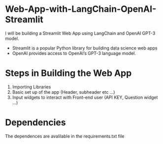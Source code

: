 # Web-App-with-LangChain-OpenAI-Streamlit
I will be building a Streamlit Web App using LangChain and OpenAI GPT-3 model.

* Streamlit is a popular Python library for building data science web apps
* OpenAI provides access to OpenAI’s GPT-3 language model.
# Steps in Building the Web App

1. Importing Libraries
2. Basic set up of the app (Header, subheader etc …)
3. Input widgets to interact with Front-end user (API KEY, Question widget …)

# Dependencies
The dependences are avalilable in the requirements.txt file
